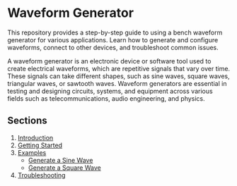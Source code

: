 # Waveform Generator

This repository provides a step-by-step guide to using a bench waveform generator for various applications. Learn how to generate and configure waveforms, connect to other devices, and troubleshoot common issues.

A waveform generator is an electronic device or software tool used to create electrical waveforms, which are repetitive signals that vary over time. These signals can take different shapes, such as sine waves, square waves, triangular waves, or sawtooth waves. Waveform generators are essential in testing and designing circuits, systems, and equipment across various fields such as telecommunications, audio engineering, and physics.

## Sections
1. [Introduction](docs/basics.md)
2. [Getting Started](docs/getting_started.md)
3. [Examples](docs/examples)
   - [Generate a Sine Wave](docs/examples/sine_wave.md)
   - [Generate a Square Wave](docs/examples/square_wave.md)
4. [Troubleshooting](docs/examples/troubleshooting.md)
